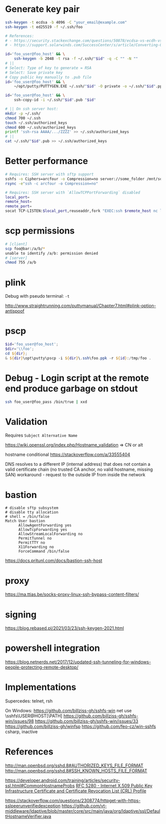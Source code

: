 # Generate key pair

```bash
ssh-keygen -t ecdsa -b 4096 -C "your_email@example.com"
ssh-keygen -t ed25519 -f ~/.ssh/foo

# References:
# - https://security.stackexchange.com/questions/50878/ecdsa-vs-ecdh-vs-ed25519-vs-curve25519
# - https://support.solarwinds.com/SuccessCenter/s/article/Converting-OpenSSH-and-PuTTY-style-keys

id='foo_user@foo_host' && \
    ssh-keygen -b 2048 -t rsa -f ~/.ssh/"$id" -q -C "" -N ""
# ||
# Select: Type of key to generate = RSA
# Select: Save private key
# Copy public key manually to .pub file
id='foo_user@foo_host' && \
    ~/opt/putty/PUTTYGEN.EXE ~/.ssh/"$id" -O private -o ~/.ssh/"$id".ppk

id='foo_user@foo_host' && \
    ssh-copy-id -i ~/.ssh/"$id".pub "$id"

# || On ssh server host:
mkdir -p ~/.ssh/
chmod 700 ~/.ssh
touch ~/.ssh/authorized_keys
chmod 600 ~/.ssh/authorized_keys
printf 'ssh-rsa AAAA/.../ZZZZ' >> ~/.ssh/authorized_keys
# ||
cat ~/.ssh/"$id".pub >> ~/.ssh/authorized_keys
```

# Better performance

```bash
# Requires: SSH server with sftp support
sshfs -o Ciphers=arcfour -o Compression=no server://some_folder /mnt/some_local_folder
rsync -e"ssh -c arcfour -o Compression=no"

# Requires: SSH server with `AllowTCPPortForwarding` disabled
local_port=
remote_host=
remote_port=
socat TCP-LISTEN:$local_port,reuseaddr,fork "EXEC:ssh $remote_host nc localhost $remote_port"
```

# scp permissions

```bash
# [client]
scp foo@bar:/a/b/*
unable to identify /a/b: permission denied
# [server]
chmod 755 /a/b
```

# plink

Debug with pseudo terminal: `-t`

http://www.straightrunning.com/puttymanual/Chapter7.html#plink-option-antispoof

# pscp

```ps1
$id='foo_user@foo_host';
$dir='\\foo';
cd ${dir};
& ${dir}\opt\putty\pscp -i ${dir}\.ssh\foo.ppk -r ${id}:/tmp/foo .
```

# Debug - Login script at the remote end produce garbage on stdout

```bash
ssh foo_user@foo_pass /bin/true | xxd
```

# Validation

Requires `Subject Alternative Name`

https://wiki.openssl.org/index.php/Hostname_validation
=> CN or alt

hostname conditional
https://stackoverflow.com/a/33555404

DNS resolves to a different IP (internal address) that does not contain a valid certificate chain (no trusted CA anchor, no valid hostname, missing SAN)
    workaround - request to the outside IP from inside the network

# bastion

```
# disable sftp subsystem
# disable tty allocation
# shell = /bin/false
Match User bastion
      AllowAgentForwarding yes
      AllowTcpForwarding yes
      AllowStreamLocalForwarding no
      PermitTunnel no
      PermitTTY no
      X11Forwarding no
      ForceCommand /bin/false
```

https://docs.pritunl.com/docs/bastion-ssh-host

# proxy

https://ma.ttias.be/socks-proxy-linux-ssh-bypass-content-filters/

# signing

https://blog.rebased.pl/2021/03/23/ssh-keygen-2021.html

# powershell integration

https://blog.netnerds.net/2017/12/updated-ssh-tunneling-for-windows-people-protecting-remote-desktop/

# Implementations

Supercedes: telnet, rsh

On Windows:
https://github.com/billziss-gh/sshfs-win
    net use \\sshfs\USER@HOST[\PATH]
    https://github.com/billziss-gh/sshfs-win/issues/98
    https://github.com/billziss-gh/sshfs-win/issues/33
    https://github.com/billziss-gh/winfsp
https://github.com/feo-cz/win-sshfs
    csharp, inactive

# References

http://man.openbsd.org/sshd.8#AUTHORIZED_KEYS_FILE_FORMAT
http://man.openbsd.org/sshd.8#SSH_KNOWN_HOSTS_FILE_FORMAT

https://developer.android.com/training/articles/security-ssl.html#CommonHostnameProbs
[RFC 5280 \- Internet X\.509 Public Key Infrastructure Certificate and Certificate Revocation List \(CRL\) Profile](https://tools.ietf.org/html/rfc5280)

https://stackoverflow.com/questions/2308774/httpget-with-https-sslpeerunverifiedexception
https://github.com/vt-middleware/ldaptive/blob/master/core/src/main/java/org/ldaptive/ssl/DefaultHostnameVerifier.java
